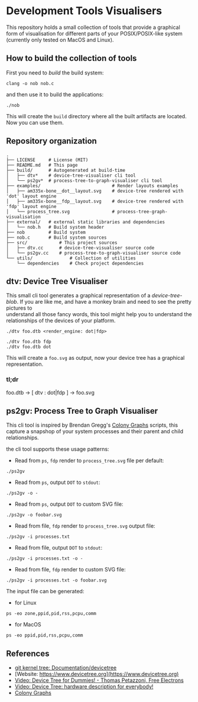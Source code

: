 # Development Tools Visualisers

This repository holds a small collection of tools that provide a graphical form of visualisation for different parts of your POSIX/POSIX-like system (currently only tested on MacOS and Linux).

## How to build the collection of tools

First you need to *build* the build system:

```shell
clang -o nob nob.c
```

and then use it to build the applications:

```shell
./nob
```

This will create the `build` directory where all the built artifacts are located. Now you can use them.

## Repository organization

```shell
.
├── LICENSE     # License (MIT)
├── README.md   # This page
├── build/      # Autogenerated at build-time
│   ├── dtv*    # device-tree-visualiser cli tool
│   └── ps2gv*  # process-tree-to-graph-visualiser cli tool
├── examples/                           # Render layouts examples
│   ├── am335x-bone__dot__layout.svg    # device-tree rendered with 'dot' layout engine
│   ├── am335x-bone__fdp__layout.svg    # device-tree rendered with 'fdp' layout engine
│   └── process_tree.svg                # process-tree-graph-visualisation
├── external/   # external static libraries and dependencies
│   └── nob.h   # Build system header
├── nob         # Build system
├── nob.c       # Build system sources
├── src/            # This project sources
│   ├── dtv.cc      # device-tree-visualiser source code
│   └── ps2gv.cc    # process-tree-to-graph-visualiser source code
└── utils/              # Collection of utilities
    └── dependencies    # Check project dependencies
```

## dtv: Device Tree Visualiser

This small cli tool generates a graphical representation of a *device-tree-blob*. If you are like me, and have a monkey brain and need to see the pretty pictures to\
understand all those fancy words, this tool might help you to understand the relationships of the devices of your platform.


```shell
./dtv foo.dtb <render_engine: dot|fdp>

./dtv foo.dtb fdp
./dtv foo.dtb dot
```

This will create a `foo.svg` as output, now your device tree has a graphical representation.

### tl;dr

foo.dtb -> [ dtv : dot|fdp ] -> foo.svg

## ps2gv: Process Tree to Graph Visualiser

This cli tool is inspired by Brendan Gregg's [Colony Graphs](https://www.brendangregg.com/colonygraphs.html) scripts, this capture a snapshop of your system processes and their parent and child relationships.

the cli tool supports these usage patterns:

- Read from `ps`, `fdp` render to `process_tree.svg` file per default:

```shell
./ps2gv
```

- Read from `ps`, output `DOT` to `stdout`:

```shell
./ps2gv -o -
```

- Read from `ps`, output `DOT` to custom SVG file:

```shell
./ps2gv -o foobar.svg
```

- Read from file, `fdp` render to `process_tree.svg` output file:

```shell
./ps2gv -i processes.txt
```

- Read from file, output `DOT` to `stdout`:

```shell
./ps2gv -i processes.txt -o -
```

- Read from file, `fdp` render to custom SVG file:

```shell
./ps2gv -i processes.txt -o foobar.svg
```

The input file can be generated:

- for Linux

```shell
ps -eo zone,ppid,pid,rss,pcpu,comm
```

- for MacOS

```shell
ps -eo ppid,pid,rss,pcpu,comm
```

## References

- [git kernel tree: Documentation/devicetree](https://web.git.kernel.org/pub/scm/linux/kernel/git/torvalds/linux.git/tree/Documentation/devicetree)
- [Website: https://www.devicetree.org](https://www.devicetree.org)
- [Video: Device Tree for Dummies! - Thomas Petazzoni, Free Electrons](https://youtu.be/m_NyYEBxfn8?si=gxfQnGGdv6R7iz1e)
- [Video: Device Tree: hardware description for everybody!](https://youtu.be/Nz6aBffv-Ek?si=vWhUn6WJIg9Tt-xT)
- [Colony Graphs](https://www.brendangregg.com/colonygraphs.html)
